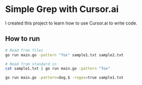 # Simple Grep with Cursor.ai

I created this project to learn how to use Cursor.ai to write code.

## How to run

```bash
# Read from files
go run main.go -pattern "fox" sample1.txt sample2.txt

# Read from standard in
cat sample1.txt | go run main.go -pattern "fox"

go run main.go -pattern=dog.$ -regex=true sample1.txt 
```
